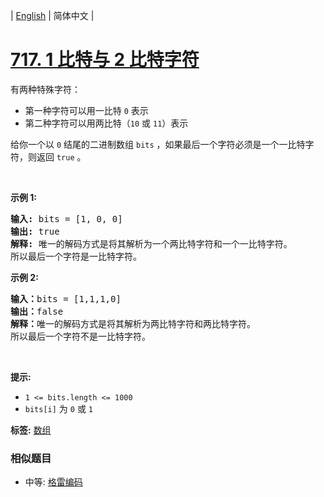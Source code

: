 | [English](README_EN.md) | 简体中文 |

# [717. 1 比特与 2 比特字符](https://leetcode-cn.com/problems/1-bit-and-2-bit-characters)
<p>有两种特殊字符：</p>

<ul>
	<li>第一种字符可以用一比特&nbsp;<code>0</code> 表示</li>
	<li>第二种字符可以用两比特（<code>10</code>&nbsp;或&nbsp;<code>11</code>）表示</li>
</ul>

<p>给你一个以 <code>0</code> 结尾的二进制数组&nbsp;<code>bits</code>&nbsp;，如果最后一个字符必须是一个一比特字符，则返回 <code>true</code> 。</p>

<p>&nbsp;</p>

<p><strong>示例&nbsp;1:</strong></p>

<pre>
<strong>输入:</strong> bits = [1, 0, 0]
<strong>输出:</strong> true
<strong>解释:</strong> 唯一的解码方式是将其解析为一个两比特字符和一个一比特字符。
所以最后一个字符是一比特字符。
</pre>

<p><strong>示例&nbsp;2:</strong></p>

<pre>
<strong>输入：</strong>bits = [1,1,1,0]
<strong>输出：</strong>false
<strong>解释：</strong>唯一的解码方式是将其解析为两比特字符和两比特字符。
所以最后一个字符不是一比特字符。
</pre>

<p>&nbsp;</p>

<p><strong>提示:</strong></p>

<ul>
	<li><code>1 &lt;= bits.length &lt;= 1000</code></li>
	<li><code>bits[i]</code> 为 <code>0</code> 或 <code>1</code></li>
</ul>

**标签:**  [数组](https://leetcode-cn.com/tag/array) 
 ### 相似题目
- 中等:	[格雷编码](https://leetcode-cn.com/problems/gray-code) 
